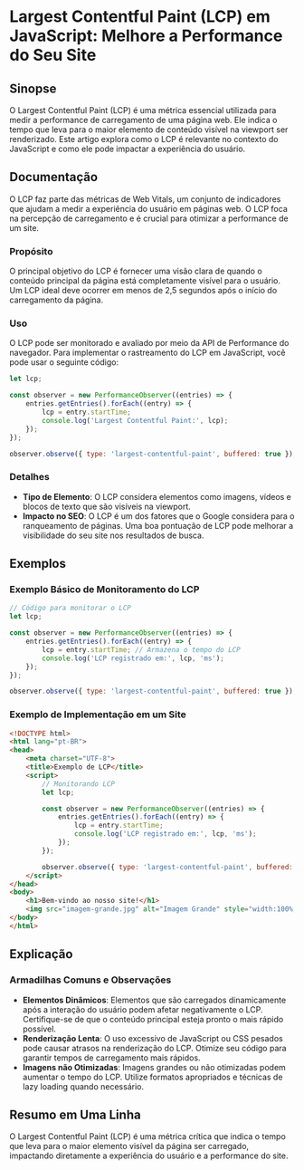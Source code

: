 <!--
Meta Description: # Largest Contentful Paint (LCP) em JavaScript: Melhore a Performance do Seu Site ## Sinopse O Largest Contentful Paint (LCP) é uma métrica essencial ...
Meta Keywords: lcp, para, que, largest, contentful
-->

# Largest Contentful Paint (LCP) em JavaScript: Melhore a Performance do Seu Site

## Sinopse
O Largest Contentful Paint (LCP) é uma métrica essencial utilizada para medir a performance de carregamento de uma página web. Ele indica o tempo que leva para o maior elemento de conteúdo visível na viewport ser renderizado. Este artigo explora como o LCP é relevante no contexto do JavaScript e como ele pode impactar a experiência do usuário.

## Documentação
O LCP faz parte das métricas de Web Vitals, um conjunto de indicadores que ajudam a medir a experiência do usuário em páginas web. O LCP foca na percepção de carregamento e é crucial para otimizar a performance de um site.

### Propósito
O principal objetivo do LCP é fornecer uma visão clara de quando o conteúdo principal da página está completamente visível para o usuário. Um LCP ideal deve ocorrer em menos de 2,5 segundos após o início do carregamento da página.

### Uso
O LCP pode ser monitorado e avaliado por meio da API de Performance do navegador. Para implementar o rastreamento do LCP em JavaScript, você pode usar o seguinte código:

```javascript
let lcp;

const observer = new PerformanceObserver((entries) => {
    entries.getEntries().forEach((entry) => {
        lcp = entry.startTime;
        console.log('Largest Contentful Paint:', lcp);
    });
});

observer.observe({ type: 'largest-contentful-paint', buffered: true });
```

### Detalhes
- **Tipo de Elemento**: O LCP considera elementos como imagens, vídeos e blocos de texto que são visíveis na viewport.
- **Impacto no SEO**: O LCP é um dos fatores que o Google considera para o ranqueamento de páginas. Uma boa pontuação de LCP pode melhorar a visibilidade do seu site nos resultados de busca.

## Exemplos
### Exemplo Básico de Monitoramento do LCP

```javascript
// Código para monitorar o LCP
let lcp;

const observer = new PerformanceObserver((entries) => {
    entries.getEntries().forEach((entry) => {
        lcp = entry.startTime; // Armazena o tempo do LCP
        console.log('LCP registrado em:', lcp, 'ms');
    });
});

observer.observe({ type: 'largest-contentful-paint', buffered: true });
```

### Exemplo de Implementação em um Site

```html
<!DOCTYPE html>
<html lang="pt-BR">
<head>
    <meta charset="UTF-8">
    <title>Exemplo de LCP</title>
    <script>
        // Monitorando LCP
        let lcp;

        const observer = new PerformanceObserver((entries) => {
            entries.getEntries().forEach((entry) => {
                lcp = entry.startTime;
                console.log('LCP registrado em:', lcp, 'ms');
            });
        });

        observer.observe({ type: 'largest-contentful-paint', buffered: true });
    </script>
</head>
<body>
    <h1>Bem-vindo ao nosso site!</h1>
    <img src="imagem-grande.jpg" alt="Imagem Grande" style="width:100%;">
</body>
</html>
```

## Explicação
### Armadilhas Comuns e Observações
- **Elementos Dinâmicos**: Elementos que são carregados dinamicamente após a interação do usuário podem afetar negativamente o LCP. Certifique-se de que o conteúdo principal esteja pronto o mais rápido possível.
- **Renderização Lenta**: O uso excessivo de JavaScript ou CSS pesados pode causar atrasos na renderização do LCP. Otimize seu código para garantir tempos de carregamento mais rápidos.
- **Imagens não Otimizadas**: Imagens grandes ou não otimizadas podem aumentar o tempo do LCP. Utilize formatos apropriados e técnicas de lazy loading quando necessário.

## Resumo em Uma Linha
O Largest Contentful Paint (LCP) é uma métrica crítica que indica o tempo que leva para o maior elemento visível da página ser carregado, impactando diretamente a experiência do usuário e a performance do site.